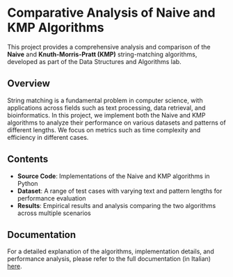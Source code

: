 # Comparative Analysis of Naive and KMP Algorithms

This project provides a comprehensive analysis and comparison of the **Naive** and **Knuth-Morris-Pratt (KMP)** string-matching algorithms, developed as part of the Data Structures and Algorithms lab.

## Overview

String matching is a fundamental problem in computer science, with applications across fields such as text processing, data retrieval, and bioinformatics. In this project, we implement both the Naive and KMP algorithms to analyze their performance on various datasets and patterns of different lengths. We focus on metrics such as time complexity and efficiency in different cases.

## Contents

- **Source Code**: Implementations of the Naive and KMP algorithms in Python
- **Dataset**: A range of test cases with varying text and pattern lengths for performance evaluation
- **Results**: Empirical results and analysis comparing the two algorithms across multiple scenarios

## Documentation

For a detailed explanation of the algorithms, implementation details, and performance analysis, please refer to the full documentation (in Italian) [here](https://github.com/ferritti/PatternMatchingComparison/blob/main/PatternMatchingComparison.pdf).
